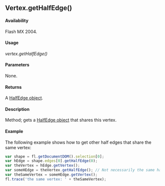 ## Vertex.getHalfEdge()

#### Availability

Flash MX 2004.

#### Usage

*vertex.getHalfEdge()*

#### Parameters

None.

#### Returns

A [HalfEdge object](../HalfEdge_object/halfEdge_summary.md).

#### Description

Method; gets a [HalfEdge object](../HalfEdge_object/halfEdge_summary.md) that shares this vertex.

#### Example

The following example shows how to get other half edges that share the same vertex:

```javascript
var shape = fl.getDocumentDOM().selection[0]; 
var hEdge = shape.edges[0].getHalfEdge(0); 
var theVertex = hEdge.getVertex();
var someHEdge = theVertex.getHalfEdge(); // Not necessarily the same half edge 
var theSameVertex = someHEdge.getVertex();
fl.trace('the same vertex: ' + theSameVertex);

```

